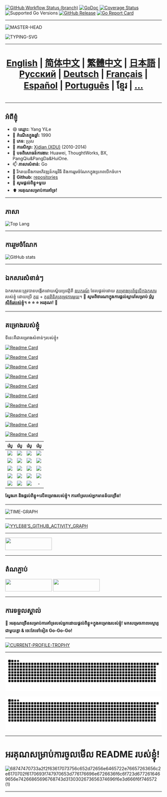 [![GitHub Workflow Status (branch)](https://img.shields.io/github/actions/workflow/status/yyle88/yyle88/release.yml?branch=main&label=BUILD)](https://github.com/yyle88/yyle88/actions/workflows/release.yml?query=branch%3Amain)
[![GoDoc](https://pkg.go.dev/badge/github.com/yyle88/yyle88)](https://pkg.go.dev/github.com/yyle88/yyle88)
[![Coverage Status](https://img.shields.io/coveralls/github/yyle88/yyle88/master.svg)](https://coveralls.io/github/yyle88/yyle88?branch=main)
![Supported Go Versions](https://img.shields.io/badge/Go-1.22%2C%201.23-lightgrey.svg)
[![GitHub Release](https://img.shields.io/github/release/yyle88/yyle88.svg)](https://github.com/yyle88/yyle88/releases)
[![Go Report Card](https://goreportcard.com/badge/github.com/yyle88/yyle88)](https://goreportcard.com/report/github.com/yyle88/yyle88)

---

![MASTER-HEAD](https://user-images.githubusercontent.com/74038190/213910845-af37a709-8995-40d6-be59-724526e3c3d7.gif)

![TYPING-SVG](https://readme-typing-svg.demolab.com?font=Fira+Code&size=33&pause=1000&color=EBE912&width=999&lines=Hi+there+%F0%9F%91%8B%2C+Welcome+to+my+Page+%F0%9F%91%8B%2C+I'm+yyle88)

---

<!-- 这是一个注释，它不会在渲染时显示出来，这是语言选择的起始位置 -->

<h4 align="center" style="font-size: 2.0em;"><a href="../README.md">English</a> | <a href="../README.zh.md">简体中文</a> | <a href="README.zh-Hant.md">繁體中文</a> | <a href="README.ja.md">日本語</a> | <a href="README.ru.md">Русский</a> | <a href="README.de.md">Deutsch</a> | <a href="README.fr.md">Français</a> | <a href="README.es.md">Español</a> | <a href="README.pt.md">Português</a> | <strong>ខ្មែរ</strong> | <a href="../LOCALE-MENU.md"><b>...</b></a></h4>

<!-- 这是一个注释，它不会在渲染时显示出来，这是语言选择的终止位置 -->

---

## អំពីខ្ញុំ

- 😄 **ឈ្មោះ:** Yang YiLe
- 🔭 **កំណើតក្នុងឆ្នាំ:** 1990
- 🌱 **ភេទ:** ប្រុស
- 👯 **ការសិក្សា:** [Xidian (XDU)](https://www.xidian.edu.cn/) (2010-2014)
- 💼 **បទពិសោធន៍ការងារ:** Huawei, ThoughtWorks, BX, PangQiu&PangDa&HuiOne.
- 📫 **ភាសាសំខាន់:** Go
- 💬 រីករាយនឹងការអភិវឌ្ឍន៍កម្មវិធី និងការរួមចំណែកក្នុងប្រភពបើកចំហ។
- 🔗 **Github:** [repositories](https://github.com/yyle88?tab=repositories&type=public&sort=stargazers)
- 🌟 **សូមផ្តល់ពិន្ទុ⭐មួយ**
- ⬆️ **អរគុណសម្រាប់ការគាំទ្រ!**

---

## ភាសា

![Top Lang](https://github-readme-stats.vercel.app/api/top-langs/?username=yyle88&hide=html&card_width=465)

---

## ការរួមចំណែក

![GitHub stats](https://github-readme-stats.vercel.app/api?username=yyle88&show_icons=true&theme=radical&show=reviews,prs_merged,prs_merged_percentage&hide=contribs&card_width=465)

---

## ឯកសារសំខាន់ៗ

ឯកសារនេះត្រូវបានបង្កើតដោយស្វ័យប្រវត្តិពី [ឧបករណ៍](https://github.com/yyle88/yyle88/blob/main/go.mod) ដែលផ្តល់ដោយ [គម្រោងប្រព័ន្ធបើកឯកសារ](https://github.com/yyle88?tab=repositories&sort=stargazers) របស់ខ្ញុំ ដោយប្រើ [កូដ](https://github.com/yyle88/yyle88/blob/main/yyle88.go) + [កូដពិនិត្យតម្រូវការមួយ](https://github.com/yyle88/yyle88/blob/main/yyle88_test.go)។ 🌟 **សូមពិចារណាក្នុងការផ្ដល់ស្ដារៅសម្រាប់ [រ៉េបូស៊ីត័ររបស់ខ្ញុំ](https://github.com/yyle88?tab=repositories&sort=stargazers)។ ⭐ ⭐ ⭐ អរគុណ!** 🌟

---

## គម្រោងរបស់ខ្ញុំ

ទីនេះគឺជាគម្រោងសំខាន់ៗរបស់ខ្ញុំ៖

<!-- 这是一个注释，它不会在渲染时显示出来，这是项目列表的起始位置 -->

<div align="left">

[![Readme Card](https://github-readme-stats.vercel.app/api/pin/?username=yyle88&repo=sure&theme=aura&unique=2aafdb0a-d3c7-4862-b735-2dda21645581)](https://github.com/yyle88/sure)

[![Readme Card](https://github-readme-stats.vercel.app/api/pin/?username=yyle88&repo=must&theme=apprentice&unique=9e115032-c026-4115-9b7f-b95a9e78b14e)](https://github.com/yyle88/must)

[![Readme Card](https://github-readme-stats.vercel.app/api/pin/?username=yyle88&repo=osexec&theme=gotham&unique=c79fc645-cdc6-446a-96a8-c2af45ee0f57)](https://github.com/yyle88/osexec)

[![Readme Card](https://github-readme-stats.vercel.app/api/pin/?username=yyle88&repo=gobtcsign&theme=great-gatsby&unique=bd58c025-cc15-4b9a-9dce-7822821d49e3)](https://github.com/yyle88/gobtcsign)

[![Readme Card](https://github-readme-stats.vercel.app/api/pin/?username=yyle88&repo=done&theme=shades-of-purple&unique=02cde84c-ec5c-402a-8813-4c21a97b8932)](https://github.com/yyle88/done)

[![Readme Card](https://github-readme-stats.vercel.app/api/pin/?username=yyle88&repo=gormmom&theme=merko&unique=acbf8ed4-f17b-4d28-86f2-788fcaf0c9b9)](https://github.com/yyle88/gormmom)

[![Readme Card](https://github-readme-stats.vercel.app/api/pin/?username=yyle88&repo=tern&theme=aura_dark&unique=13b36a94-9ee1-4bed-9783-b78e29f6de45)](https://github.com/yyle88/tern)

[![Readme Card](https://github-readme-stats.vercel.app/api/pin/?username=yyle88&repo=formatgo&theme=holi&unique=aecefd88-69d9-47d9-85f2-a3011ab4a027)](https://github.com/yyle88/formatgo)

[![Readme Card](https://github-readme-stats.vercel.app/api/pin/?username=yyle88&repo=syntaxgo&theme=aura&unique=ea5c54da-07c0-438e-be3f-1ff30248c418)](https://github.com/yyle88/syntaxgo)

[![Readme Card](https://github-readme-stats.vercel.app/api/pin/?username=yyle88&repo=erero&theme=vision-friendly-dark&unique=ca855274-7466-462e-800a-f4c12be9fc7c)](https://github.com/yyle88/erero)

</div>


<div align="left">

| រ៉េបូ | រ៉េបូ | រ៉េបូ | រ៉េបូ |
| :--: | :--: | :--: | :--: |
|<a href="https://github.com/yyle88/eroticgo"><img src="https://img.shields.io/badge/eroticgo-%237D5E7F.svg?style=flat&logoColor=white" height="24"></a> | <a href="https://github.com/yyle88/gotrontrx"><img src="https://img.shields.io/badge/gotrontrx-%233CB371.svg?style=flat&logoColor=white" height="24"></a> | <a href="https://github.com/yyle88/rese"><img src="https://img.shields.io/badge/rese-%23F09F3B.svg?style=flat&logoColor=white" height="24"></a> | <a href="https://github.com/yyle88/osexistpath"><img src="https://img.shields.io/badge/osexistpath-%2335A8D5.svg?style=flat&logoColor=white" height="24"></a> | 
|<a href="https://github.com/yyle88/reggin"><img src="https://img.shields.io/badge/reggin-%23FFD700.svg?style=flat&logoColor=white" height="24"></a> | <a href="https://github.com/yyle88/syncmap"><img src="https://img.shields.io/badge/syncmap-%23DC143C.svg?style=flat&logoColor=white" height="24"></a> | <a href="https://github.com/yyle88/demojavabtcsign"><img src="https://img.shields.io/badge/demojavabtcsign-%23FF4500.svg?style=flat&logoColor=white" height="24"></a> | <a href="https://github.com/yyle88/gormcngen"><img src="https://img.shields.io/badge/gormcngen-%232E8B57.svg?style=flat&logoColor=white" height="24"></a> | 
|<a href="https://github.com/yyle88/gormrepo"><img src="https://img.shields.io/badge/gormrepo-%2395C59D.svg?style=flat&logoColor=white" height="24"></a> | <a href="https://github.com/yyle88/mutexmap"><img src="https://img.shields.io/badge/mutexmap-%2391C4A4.svg?style=flat&logoColor=white" height="24"></a> | <a href="https://github.com/yyle88/zaplog"><img src="https://img.shields.io/badge/zaplog-%237D4B91.svg?style=flat&logoColor=white" height="24"></a> | <a href="https://github.com/yyle88/gormcnm"><img src="https://img.shields.io/badge/gormcnm-%23FF5733.svg?style=flat&logoColor=white" height="24"></a> | 
|<a href="https://github.com/yyle88/sortslice"><img src="https://img.shields.io/badge/sortslice-%2320B2AA.svg?style=flat&logoColor=white" height="24"></a> | <a href="https://github.com/yyle88/neatjson"><img src="https://img.shields.io/badge/neatjson-%23FF6347.svg?style=flat&logoColor=white" height="24"></a> | <a href="https://github.com/yyle88/runpath"><img src="https://img.shields.io/badge/runpath-%23ADFF2F.svg?style=flat&logoColor=white" height="24"></a> | <a href="https://github.com/yyle88/simplejsonx"><img src="https://img.shields.io/badge/simplejsonx-%238A2BE2.svg?style=flat&logoColor=white" height="24"></a> | 
|<a href="https://github.com/yyle88/printgo"><img src="https://img.shields.io/badge/printgo-%23FF1493.svg?style=flat&logoColor=white" height="24"></a> | <a href="https://github.com/yyle88/grpt"><img src="https://img.shields.io/badge/grpt-%23F7931E.svg?style=flat&logoColor=white" height="24"></a> | <a href="https://github.com/yyle88/yyle88"><img src="https://img.shields.io/badge/yyle88-%2332CD32.svg?style=flat&logoColor=white" height="24"></a> | - | 

</div>


<!-- 这是一个注释，它不会在渲染时显示出来，这是项目列表的终止位置 -->

**ស្វែងរក និងផ្តល់ពិន្ទុ⭐លើគម្រោងរបស់ខ្ញុំ។ ការគាំទ្ររបស់អ្នកមានន័យច្រើន!**

---

<img src="http://github-profile-summary-cards.vercel.app/api/cards/productive-time?username=yyle88&theme=radical&utcOffset=8.00" alt="TIME-GRAPH" width="465">

---

[![YYLE88'S_GITHUB_ACTIVITY_GRAPH](https://github-readme-activity-graph.vercel.app/graph?username=yyle88)](https://github.com/yyle88)

---

<!-- 这是一个注释，它不会在渲染时显示出来，这是其它项目的起始位置 -->

<a href="https://github.com/yyle88/yyle88/blob/main/OTHERS.md"><img src="https://img.shields.io/badge/ORGANIZATIONS-%2320B2AA.svg?style=flat&logoColor=white" height="40" width="150"></a>

<!-- 这是一个注释，它不会在渲染时显示出来，这是其它项目的终止位置 -->

---

## តំណភ្ជាប់

<a href="https://t.me/yyle88"><img src="https://img.shields.io/badge/-Telegram-f5e0dc?style=for-the-badge&logo=telegram&logoColor=27A0D9" height="40" width="150"></a>
<a href="https://www.youtube.com/@%E6%9D%A8%E4%BA%A6%E4%B9%901990/videos"><img src="https://img.shields.io/badge/-YouTube-f2cdcd?style=for-the-badge&logo=YouTube&logoColor=FF0000" height="40" width="150"></a>

---

## ការទទួលស្គាល់

🌟 **អរគុណច្រើនសម្រាប់ការគាំទ្ររបស់អ្នកដោយផ្តល់ពិន្ទុ⭐ក្នុងគម្រោងរបស់ខ្ញុំ! មកសម្រេចភាពអស្ចារ្យជាមួយគ្នា & ចេះតែទៅទៀត Go-Go-Go!**

---

[![CURRENT-PROFILE-TROPHY](https://github-profile-trophy.vercel.app/?username=yyle88)](https://github.com/yyle88)

---

![github contribution grid snake animation](https://raw.githubusercontent.com/yyle88/yyle88/snake/github-contribution-grid-snake-dark.svg#gh-dark-mode-only)

![github contribution grid snake animation](https://raw.githubusercontent.com/yyle88/yyle88/snake/github-contribution-grid-snake.svg#gh-light-mode-only)

---

# អរគុណសម្រាប់ការចូលមើល README របស់ខ្ញុំ!

![68747470733a2f2f63617073756c652d72656e6465722e76657263656c2e6170702f6170693f747970653d776176696e6726636f6c6f723d6772616469656e74266865696768743d3130302673656374696f6e3d666f6f746572 (1)](https://github.com/user-attachments/assets/e599b0c5-b812-4e11-908a-2bdec8c97c5f)

---
